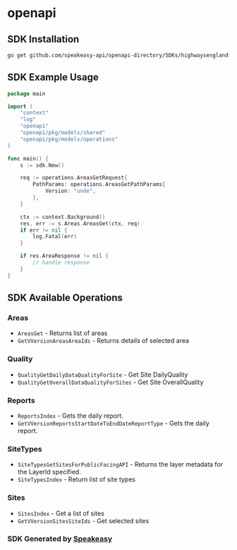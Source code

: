 # openapi

<!-- Start SDK Installation -->
## SDK Installation

```bash
go get github.com/speakeasy-api/openapi-directory/SDKs/highwaysengland.co.uk/v1/go
```
<!-- End SDK Installation -->

## SDK Example Usage
<!-- Start SDK Example Usage -->
```go
package main

import (
    "context"
    "log"
    "openapi"
    "openapi/pkg/models/shared"
    "openapi/pkg/models/operations"
)

func main() {
    s := sdk.New()

    req := operations.AreasGetRequest{
        PathParams: operations.AreasGetPathParams{
            Version: "unde",
        },
    }

    ctx := context.Background()
    res, err := s.Areas.AreasGet(ctx, req)
    if err != nil {
        log.Fatal(err)
    }

    if res.AreaResponse != nil {
        // handle response
    }
}
```
<!-- End SDK Example Usage -->

<!-- Start SDK Available Operations -->
## SDK Available Operations


### Areas

* `AreasGet` - Returns list of areas
* `GetVVersionAreasAreaIds` - Returns details of selected area

### Quality

* `QualityGetDailyDataQualityForSite` - Get Site DailyQuality
* `QualityGetOverallDataQualityForSites` - Get Site OverallQuality

### Reports

* `ReportsIndex` - Gets the daily report.
* `GetVVersionReportsStartDateToEndDateReportType` - Gets the daily report.

### SiteTypes

* `SiteTypesGetSitesForPublicFacingAPI` - Returns the layer metadata for the LayerId specified.
* `SiteTypesIndex` - Return list of site types

### Sites

* `SitesIndex` - Get a list of sites
* `GetVVersionSitesSiteIds` - Get selected sites
<!-- End SDK Available Operations -->

### SDK Generated by [Speakeasy](https://docs.speakeasyapi.dev/docs/using-speakeasy/client-sdks)
